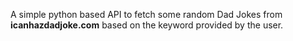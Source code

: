 A simple python based API to fetch some random Dad Jokes from **icanhazdadjoke.com** based on the keyword provided by the user.
